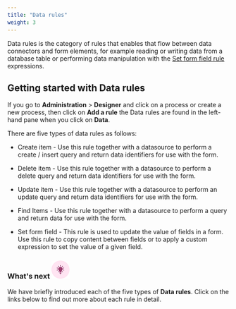```yaml
---
title: "Data rules"
weight: 3
---
```


Data rules is the category of rules that enables that flow between data connectors and form elements, for example reading or writing data from a database table or performing data manipulation with the [Set form field rule](set_form_field.md) expressions. 



## Getting started with Data rules ##

If you go to **Administration** > **Designer** and click on a process or create a new process, then click on **Add a rule** the Data rules are found in the left-hand pane when you click on **Data**.

There are five types of data rules as follows:

- Create item - Use this rule together with a datasource to perform a create / insert query and return data identifiers for use with the form.

- Delete item - Use this rule together with a datasource to perform a delete query and return data identifiers for use with the form.

- Update item -  Use this rule together with a datasource to perform an update query and return data identifiers for use with the form. 

- Find Items - Use this rule together with a datasource to perform a query and return data for use with the form.

- Set form field - This rule is used to update the value of fields in a form. Use this rule to copy content between fields or to apply a custom expression to set the value of a given field. 

### What's next  ![Idea icon](/images/18.png) ###

We have briefly introduced each of the five types of **Data rules**. Click on the links below to find out more about each rule in detail. 

